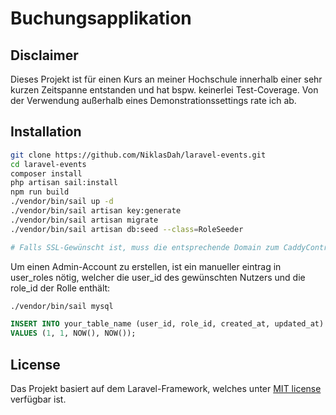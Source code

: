 # Buchungsapplikation
## Disclaimer
Dieses Projekt ist für einen Kurs an meiner Hochschule innerhalb einer sehr kurzen Zeitspanne entstanden und hat bspw. keinerlei Test-Coverage. Von der Verwendung außerhalb eines Demonstrationssettings rate ich ab.
## Installation
```sh
git clone https://github.com/NiklasDah/laravel-events.git
cd laravel-events
composer install
php artisan sail:install
npm run build
./vendor/bin/sail up -d
./vendor/bin/sail artisan key:generate
./vendor/bin/sail artisan migrate
./vendor/bin/sail artisan db:seed --class=RoleSeeder

# Falls SSL-Gewünscht ist, muss die entsprechende Domain zum CaddyController.php ergänzt werden.
```
Um einen Admin-Account zu erstellen, ist ein manueller eintrag in user_roles nötig, welcher die user_id des gewünschten Nutzers und die role_id der Rolle enthält:
```sh
./vendor/bin/sail mysql
```
```sql
INSERT INTO your_table_name (user_id, role_id, created_at, updated_at)
VALUES (1, 1, NOW(), NOW());
```

## License

Das Projekt basiert auf dem Laravel-Framework, welches unter [MIT license](https://opensource.org/licenses/MIT) verfügbar ist.
